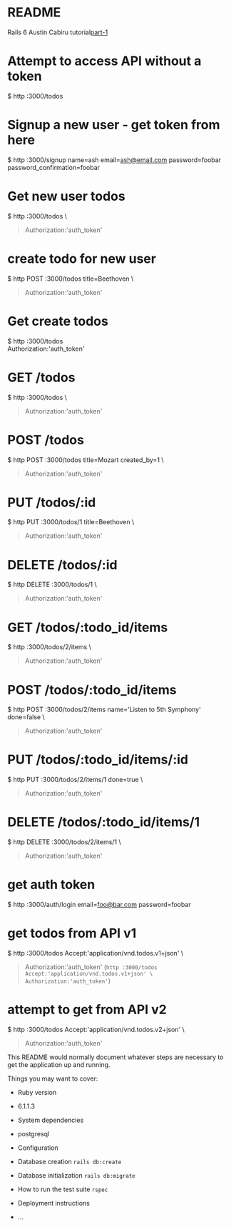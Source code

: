 # README
 Rails 6
 Austin Cabiru tutorial[part-1](https://www.digitalocean.com/community/tutorials/build-a-restful-json-api-with-rails-5-part-one)


# Attempt to access API without a token
$ http :3000/todos
# Signup a new user - get token from here
$ http :3000/signup name=ash email=ash@email.com password=foobar password_confirmation=foobar
# Get new user todos
$ http :3000/todos \
> Authorization:'auth_token'
# create todo for new user
$ http POST :3000/todos title=Beethoven \
> Authorization:'auth_token'
# Get create todos
$ http :3000/todos \
Authorization:'auth_token'

# GET /todos
$ http :3000/todos \
> Authorization:'auth_token'
# POST /todos
$ http POST :3000/todos title=Mozart created_by=1 \
> Authorization:'auth_token'
# PUT /todos/:id
$ http PUT :3000/todos/1 title=Beethoven \
> Authorization:'auth_token'
# DELETE /todos/:id
$ http DELETE :3000/todos/1 \
> Authorization:'auth_token'

# GET /todos/:todo_id/items
$ http :3000/todos/2/items \
> Authorization:'auth_token'
# POST /todos/:todo_id/items
$ http POST :3000/todos/2/items name='Listen to 5th Symphony' done=false \
> Authorization:'auth_token'
# PUT /todos/:todo_id/items/:id
$ http PUT :3000/todos/2/items/1 done=true \
> Authorization:'auth_token'
# DELETE /todos/:todo_id/items/1
$ http DELETE :3000/todos/2/items/1 \
> Authorization:'auth_token'

# get auth token
$ http :3000/auth/login email=foo@bar.com password=foobar
# get todos from API v1
$ http :3000/todos Accept:'application/vnd.todos.v1+json' \
> Authorization:'auth_token'
(`http :3000/todos Accept:'application/vnd.todos.v1+json' \
> Authorization:'auth_token'`)
# attempt to get from API v2
$ http :3000/todos Accept:'application/vnd.todos.v2+json' \
> Authorization:'auth_token'


This README would normally document whatever steps are necessary to get the
application up and running.

Things you may want to cover:

* Ruby version
 - 6.1.1.3

* System dependencies

 - postgresql

* Configuration

* Database creation
`rails db:create`

* Database initialization
`rails db:migrate`

* How to run the test suite
`rspec`

* Deployment instructions

* ...

